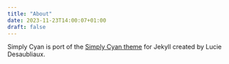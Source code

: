 ```yaml
---
title: "About"
date: 2023-11-23T14:00:07+01:00
draft: false
---
```


Simply Cyan is port of the [Simply Cyan theme](https://github.com/PQuod/simply-cyan-theme) for Jekyll created by Lucie Desaubliaux.
